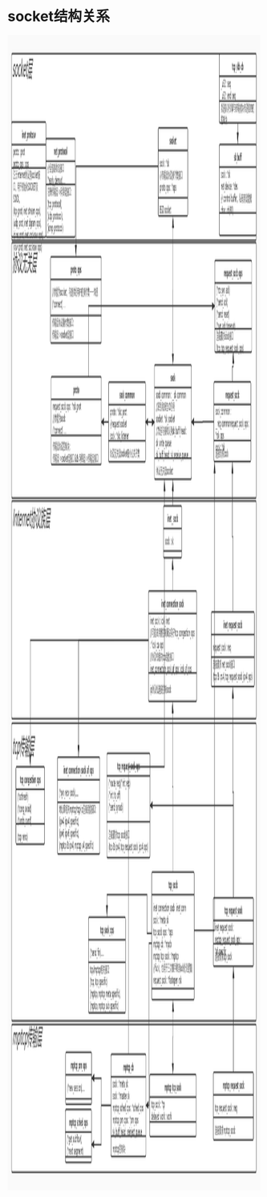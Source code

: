 # socket结构关系

<img src="./images/socket结构关系图.jpg" alt="socket结构关系图" width = "2358" height = "2306" />

